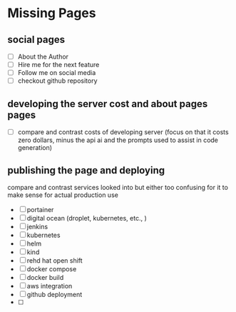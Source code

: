 # Missing Pages

## social pages

- [ ] About the Author
- [ ] Hire me for the next feature
- [ ] Follow me on social media
- [ ] checkout github repository

## developing the server cost and about pages pages

- [ ] compare and contrast costs of developing server (focus on that it costs zero dollars, minus the api ai and the prompts used to assist in code generation)

## publishing the page and deploying

compare and contrast services looked into but either too confusing for it to make sense for actual production use

- [ ] portainer
- [ ] digital ocean (droplet, kubernetes, etc., )
- [ ] jenkins
- [ ] kubernetes
- [ ] helm
- [ ] kind
- [ ] rehd hat open shift
- [ ] docker compose
- [ ] docker build
- [ ] aws integration
- [ ] github deployment
- [ ]
